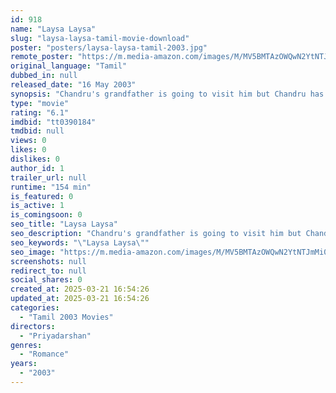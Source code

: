 ```yaml
---
id: 918
name: "Laysa Laysa"
slug: "laysa-laysa-tamil-movie-download"
poster: "posters/laysa-laysa-tamil-2003.jpg"
remote_poster: "https://m.media-amazon.com/images/M/MV5BMTAzOWQwN2YtNTJmMi00Mzk5LWEzNmItMDNkMTExMDg4MDEyXkEyXkFqcGc@._V1_SX300.jpg"
original_language: "Tamil"
dubbed_in: null
released_date: "16 May 2003"
synopsis: "Chandru's grandfather is going to visit him but Chandru has spent all his money. So he requests his wealthy friend, Rakesh, to pose as the owner of all the riches till his grandfather stays with him."
type: "movie"
rating: "6.1"
imdbid: "tt0390184"
tmdbid: null
views: 0
likes: 0
dislikes: 0
author_id: 1
trailer_url: null
runtime: "154 min"
is_featured: 0
is_active: 1
is_comingsoon: 0
seo_title: "Laysa Laysa"
seo_description: "Chandru's grandfather is going to visit him but Chandru has spent all his money. So he requests his wealthy friend, Rakesh, to pose as the owner of all the riches till his grandfather stays with him."
seo_keywords: "\"Laysa Laysa\""
seo_image: "https://m.media-amazon.com/images/M/MV5BMTAzOWQwN2YtNTJmMi00Mzk5LWEzNmItMDNkMTExMDg4MDEyXkEyXkFqcGc@._V1_SX300.jpg"
screenshots: null
redirect_to: null
social_shares: 0
created_at: 2025-03-21 16:54:26
updated_at: 2025-03-21 16:54:26
categories:
  - "Tamil 2003 Movies"
directors:
  - "Priyadarshan"
genres:
  - "Romance"
years:
  - "2003"
---
```

